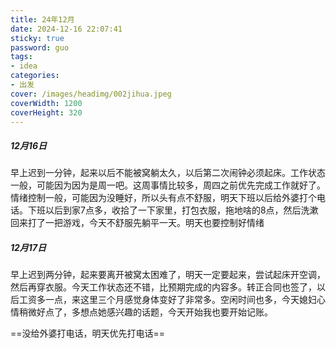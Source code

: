 ```yaml
---
title: 24年12月
date: 2024-12-16 22:07:41
sticky: true
password: guo
tags:
- idea
categories:
- 出发
cover: /images/headimg/002jihua.jpeg
coverWidth: 1200
coverHeight: 320
---
```


##### 12月16日

早上迟到一分钟，起来以后不能被窝躺太久，以后第二次闹钟必须起床。工作状态一般，可能因为因为是周一吧。这周事情比较多，周四之前优先完成工作就好了。情绪控制一般，可能因为没睡好，所以头有点不舒服，明天下班以后给外婆打个电话。下班以后到家7点多，收拾了一下家里，打包衣服，拖地啥的8点，然后洗漱回来打了一把游戏，今天不舒服先躺平一天。明天也要控制好情绪

##### 12月17日

早上迟到两分钟，起来要离开被窝太困难了，明天一定要起来，尝试起床开空调，然后再穿衣服。今天工作状态还不错，比预期完成的内容多。转正合同也签了，以后工资多一点，来这里三个月感觉身体变好了非常多。空闲时间也多，今天媳妇心情稍微好点了，多想点她感兴趣的话题，今天开始我也要开始记账。

==没给外婆打电话，明天优先打电话==
